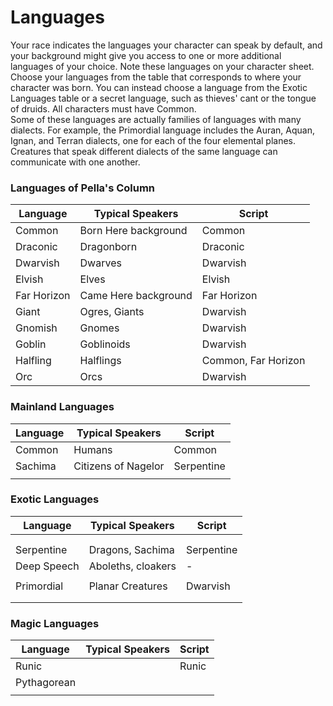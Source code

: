 # Languages 
Your race indicates the languages your character can speak by default, and your background might give you access to one or more additional languages of your choice. Note these languages on your character sheet.   
Choose your languages from the table that corresponds to where your character was born. You can instead choose a language from the Exotic Languages table or a secret language, such as thieves' cant or the tongue of druids. All characters must have Common.    
Some of these languages are actually families of languages with many dialects. For example, the Primordial language includes the Auran, Aquan, Ignan, and Terran dialects, one for each of the four elemental planes. Creatures that speak different dialects of the same language can communicate with one another.

### Languages of Pella's Column
| Language    | Typical Speakers     | Script              |
| ----------- | -------------------- | ------------------- |
| Common      | Born Here background | Common              |
| Draconic    | Dragonborn           | Draconic            |
| Dwarvish    | Dwarves              | Dwarvish            |
| Elvish      | Elves                | Elvish              |
| Far Horizon | Came Here background | Far Horizon         |
| Giant       | Ogres, Giants        | Dwarvish            |
| Gnomish     | Gnomes               | Dwarvish            |
| Goblin      | Goblinoids           | Dwarvish            |
| Halfling    | Halflings            | Common, Far Horizon |
| Orc         | Orcs                 | Dwarvish            |

### Mainland Languages

| Language | Typical Speakers    | Script     |
| -------- | ------------------- | ---------- |
| Common   | Humans              | Common     |
| Sachima  | Citizens of Nagelor | Serpentine |
|          |                     |            |

### Exotic Languages

| Language    | Typical Speakers   | Script     |
| ----------- | ------------------ | ---------- |
|             |                    |            |
|             |                    |            |
| Serpentine  | Dragons, Sachima   | Serpentine |
| Deep Speech | Aboleths, cloakers | -          |
|             |                    |            |
| Primordial  | Planar Creatures   | Dwarvish   |
|             |                    |            |
|             |                    |            |

### Magic Languages

| Language    | Typical Speakers | Script |
| ----------- | ---------------- | ------ |
| Runic       |                  | Runic  |
| Pythagorean |                  |        |
|             |                  |        |

